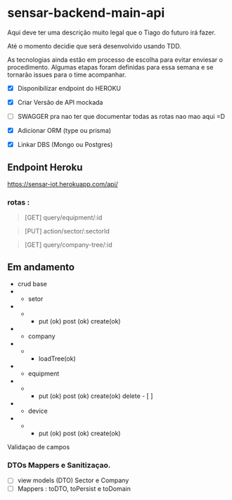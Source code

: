 # sensar-backend-main-api

Aqui deve ter uma descrição muito legal que o Tiago do futuro irá fazer.

Até o momento decidie que será desenvolvido usando TDD.

As tecnologias ainda estão em processo de escolha para evitar enviesar o procedimento. Algumas etapas foram definidas para essa semana e se tornarão issues para o time acompanhar.

- [X] Disponibilizar endpoint do HEROKU
- [X] Criar Versão de API mockada
- [ ] SWAGGER pra nao ter que documentar todas as rotas nao mao aqui  =D
- [X] Adicionar ORM (type ou prisma)
- [X] Linkar DBS (Mongo ou Postgres)



## Endpoint Heroku

https://sensar-iot.herokuapp.com/api/

### rotas : 
>[GET] query/equipment/:id

>[PUT] action/sector/:sectorId

>[GET] query/company-tree/:id


## Em andamento

- crud base
- - setor
- - - put (ok) post (ok) create(ok)
- - company
- - - loadTree(ok)
- - equipment
- - - put (ok) post (ok) create(ok) delete - [ ]
- - device  
- - - put (ok) post (ok) create(ok)

Validaçao de campos


### DTOs Mappers e Sanitizaçao.

- [ ] view models (DTO) Sector e Company
- [ ] Mappers : toDTO, toPersist e toDomain